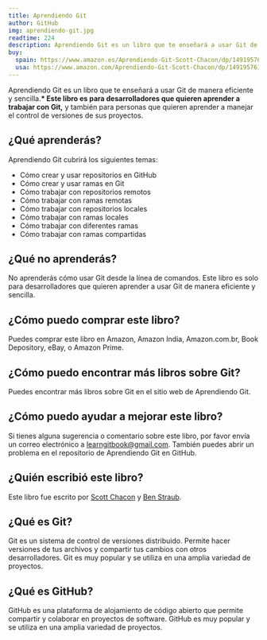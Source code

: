 ```yaml
---
title: Aprendiendo Git
author: GitHub
img: aprendiendo-git.jpg
readtime: 224
description: Aprendiendo Git es un libro que te enseñará a usar Git de manera eficiente y sencilla.
buy:
  spain: https://www.amazon.es/Aprendiendo-Git-Scott-Chacon/dp/149195761X
  usa: https://www.amazon.com/Aprendiendo-Git-Scott-Chacon/dp/149195761X
---
```


Aprendiendo Git es un libro que te enseñará a usar Git de manera eficiente y sencilla.**\* Este libro es para desarrolladores que quieren aprender a trabajar con Git,** y también para personas que quieren aprender a manejar el control de versiones de sus proyectos.

## ¿Qué aprenderás?

Aprendiendo Git cubrirá los siguientes temas:

- Cómo crear y usar repositorios en GitHub
- Cómo crear y usar ramas en Git
- Cómo trabajar con repositorios remotos
- Cómo trabajar con ramas remotas
- Cómo trabajar con repositorios locales
- Cómo trabajar con ramas locales
- Cómo trabajar con diferentes ramas
- Cómo trabajar con ramas compartidas

## ¿Qué no aprenderás?

No aprenderás cómo usar Git desde la línea de comandos. Este libro es solo para desarrolladores que quieren aprender a usar Git de manera eficiente y sencilla.

## ¿Cómo puedo comprar este libro?

Puedes comprar este libro en Amazon, Amazon India, Amazon.com.br, Book Depository, eBay, o Amazon Prime.

## ¿Cómo puedo encontrar más libros sobre Git?

Puedes encontrar más libros sobre Git en el sitio web de Aprendiendo Git.

## ¿Cómo puedo ayudar a mejorar este libro?

Si tienes alguna sugerencia o comentario sobre este libro, por favor envía un correo electrónico a [learngitbook@gmail.com](mailto:learngitbook@gmail.com). También puedes abrir un problema en el repositorio de Aprendiendo Git en GitHub.

## ¿Quién escribió este libro?

Este libro fue escrito por [Scott Chacon](https://twitter.com/schacon) y [Ben Straub](https://twitter.com/benstraub).

## ¿Qué es Git?

Git es un sistema de control de versiones distribuido. Permite hacer versiones de tus archivos y compartir tus cambios con otros desarrolladores. Git es muy popular y se utiliza en una amplia variedad de proyectos.

## ¿Qué es GitHub?

GitHub es una plataforma de alojamiento de código abierto que permite compartir y colaborar en proyectos de software. GitHub es muy popular y se utiliza en una amplia variedad de proyectos.
